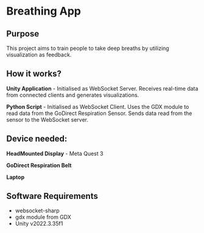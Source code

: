 # Breathing App

## Purpose
This project aims to train people to take deep breaths by utilizing visualization as feedback. 

## How it works?
**Unity Application** - Initialised as WebSocket Server. Receives real-time data from connected clients and generates visualizations. 

**Python Script** - Initialised as WebSocket Client. Uses the GDX module to read data from the GoDirect Respiration Sensor. 
Sends data read from the sensor to the WebSocket server.

## Device needed: 
**HeadMounted Display** - Meta Quest 3

**GoDirect Respiration Belt**

**Laptop**

## Software Requirements
- websocket-sharp
- gdx module from GDX
- Unity v2022.3.35f1
